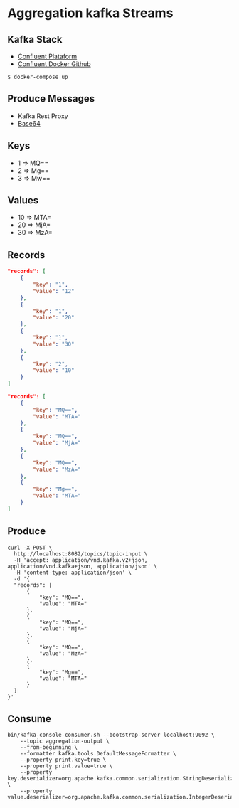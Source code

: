# Aggregation kafka Streams

## Kafka Stack

+ [Confluent Plataform](https://docs.confluent.io/current/quickstart/ce-docker-quickstart.html#ce-docker-quickstart)
+ [Confluent Docker Github](https://github.com/confluentinc/cp-all-in-one)

```shell script
$ docker-compose up 
```
## Produce Messages

+ Kafka Rest Proxy
+ [Base64](https://www.base64encode.org/)

## Keys

+ 1 => MQ==
+ 2 => Mg==
+ 3 => Mw==

## Values

+ 10 => MTA=
+ 20 => MjA=
+ 30 => MzA=

## Records
```json
"records": [
    {
        "key": "1",
        "value": "12"
    },
    {
        "key": "1",
        "value": "20"
    },
    {
        "key": "1",
        "value": "30"
    },
    {
        "key": "2",
        "value": "10"
    }
]
```
```json
"records": [
    {
        "key": "MQ==",
        "value": "MTA="
    },
    {
        "key": "MQ==",
        "value": "MjA="
    },
    {
        "key": "MQ==",
        "value": "MzA="
    },
    {
        "key": "Mg==",
        "value": "MTA="
    }
]
```

## Produce
```shell script
curl -X POST \
  http://localhost:8082/topics/topic-input \
  -H 'accept: application/vnd.kafka.v2+json, application/vnd.kafka+json, application/json' \
  -H 'content-type: application/json' \
  -d '{
  "records": [
      {
          "key": "MQ==",
          "value": "MTA="
      },
      {
          "key": "MQ==",
          "value": "MjA="
      },
      {
          "key": "MQ==",
          "value": "MzA="
      },
      {
          "key": "Mg==",
          "value": "MTA="
      }
  ]
}'
```

## Consume

```shell script
bin/kafka-console-consumer.sh --bootstrap-server localhost:9092 \        
    --topic aggregation-output \
    --from-beginning \
    --formatter kafka.tools.DefaultMessageFormatter \
    --property print.key=true \
    --property print.value=true \
    --property key.deserializer=org.apache.kafka.common.serialization.StringDeserializer \
    --property value.deserializer=org.apache.kafka.common.serialization.IntegerDeserializer
```
